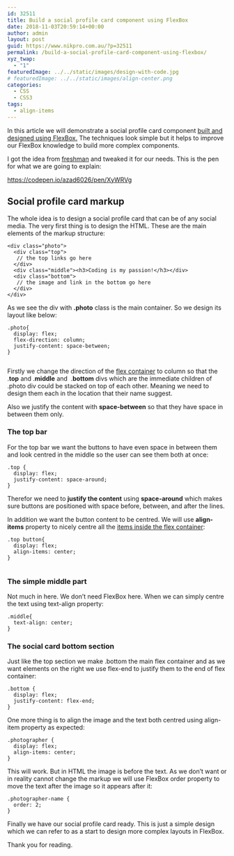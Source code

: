 ```yaml
---
id: 32511
title: Build a social profile card component using FlexBox
date: 2018-11-03T20:59:14+00:00
author: admin
layout: post
guid: https://www.nikpro.com.au/?p=32511
permalink: /build-a-social-profile-card-component-using-flexbox/
xyz_twap:
  - "1"
featuredImage: ../../static/images/design-with-code.jpg
# featuredImage: ../../static/images/align-center.png
categories:
  - CSS
  - CSS3
tags:
  - align-items
---
```


In this article we will demonstrate a social profile card component [built and designed using FlexBox.](https://www.nikpro.com.au/a-felxbox-dice-as-an-example-of-different-flexbox-properties/) The techniques look simple but it helps to improve our FlexBox knowledge to build more complex components.

I got the idea from <a href="https://freshman.tech/flexbox/" target="_blank" rel="noreferrer noopener">freshman</a> and tweaked it for our needs. This is the pen for what we are going to explain:

https://codepen.io/azad6026/pen/XyWRVg

## Social profile card markup

The whole idea is to design a social profile card that can be of any social media. The very first thing is to design the HTML. These are the main elements of the markup structure:

```
<div class="photo">
  <div class="top">
   // the top links go here
  </div>
  <div class="middle"><h3>Coding is my passion!</h3></div>
  <div class="bottom">
   // the image and link in the bottom go here
  </div>
</div>
```

As we see the div with **.photo** class is the main container. So we design its layout like below:

```
.photo{
  display: flex;
  flex-direction: column;
  justify-content: space-between;
}
```




<img class="wp-image-32513" src="https://www.nikpro.com.aujustify.png" alt="" srcset="https://testgatsby.localjustify.png 512w, https://testgatsby.localjustify-300x163.png 300w" sizes="(max-width: 512px) 100vw, 512px" /> 


Firstly we change the direction of the [flex container](https://www.nikpro.com.au/create-a-simple-website-layout-using-flexbox/) to column so that the .**top** and .**middle** and  .**bottom** divs which are the immediate children of .photo div could be stacked on top of each other. Meaning we need to design them each in the location that their name suggest.

Also we justify the content with **space-between** so that they have space in between them only.

### The top bar

For the top bar we want the buttons to have even space in between them and look centred in the middle so the user can see them both at once:

```
.top {
  display: flex;
  justify-content: space-around;
}
```

Therefor we need to **justify the content** using **space-around** which makes sure buttons are positioned with space before, between, and after the lines.

In addition we want the button content to be centred. We will use **align-items** property to nicely centre all the [items inside the flex container](https://www.nikpro.com.au/flexbox-explained-in-a-simple-way-with-examples-part-2/):

```
.top button{
  display: flex;
  align-items: center;
}
```




<img class="wp-image-32514" src="https://www.nikpro.com.aualign5.png" alt="" srcset="https://testgatsby.localalign5.png 687w, https://testgatsby.localalign5-300x104.png 300w" sizes="(max-width: 687px) 100vw, 687px" /> 


### The simple middle part

Not much in here. We don&#8217;t need FlexBox here. When we can simply centre the text using text-align property:

```
.middle{
  text-align: center;
}
```

### The social card bottom section

Just like the top section we make .bottom the main flex container and as we want elements on the right we use flex-end to justify them to the end of flex container:

```
.bottom {
  display: flex;
  justify-content: flex-end;
}
```

One more thing is to align the image and the text both centred using align-item property as expected:

```
.photographer {
  display: flex;
  align-items: center;
}
```

This will work. But in HTML the image is before the text. As we don&#8217;t want or in reality cannot change the markup we will use FlexBox order property to move the text after the image so it appears after it:

```
.photographer-name {
  order: 2;
}
```

Finally we have our social profile card ready. This is just a simple design which we can refer to as a start to design more complex layouts in FlexBox.

Thank you for reading.
